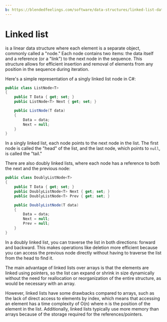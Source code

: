 ```yaml
---
b: https://blendedfeelings.com/software/data-structures/linked-list-data-structure.md
---
```


# Linked list 
is a linear data structure where each element is a separate object, commonly called a "node." Each node contains two items: the data itself and a reference (or a "link") to the next node in the sequence. This structure allows for efficient insertion and removal of elements from any position in the sequence during iteration.

Here's a simple representation of a singly linked list node in C#:

```csharp
public class ListNode<T>
{
    public T Data { get; set; }
    public ListNode<T> Next { get; set; }

    public ListNode(T data)
    {
        Data = data;
        Next = null;
    }
}
```

In a singly linked list, each node points to the next node in the list. The first node is called the "head" of the list, and the last node, which points to `null`, is called the "tail."

There are also doubly linked lists, where each node has a reference to both the next and the previous node:

```csharp
public class DoublyListNode<T>
{
    public T Data { get; set; }
    public DoublyListNode<T> Next { get; set; }
    public DoublyListNode<T> Prev { get; set; }

    public DoublyListNode(T data)
    {
        Data = data;
        Next = null;
        Prev = null;
    }
}
```

In a doubly linked list, you can traverse the list in both directions: forward and backward. This makes operations like deletion more efficient because you can access the previous node directly without having to traverse the list from the head to find it.

The main advantage of linked lists over arrays is that the elements are linked using pointers, so the list can expand or shrink in size dynamically without the need for reallocation or reorganization of the entire structure, as would be necessary with an array.

However, linked lists have some drawbacks compared to arrays, such as the lack of direct access to elements by index, which means that accessing an element has a time complexity of O(n) where n is the position of the element in the list. Additionally, linked lists typically use more memory than arrays because of the storage required for the references/pointers.